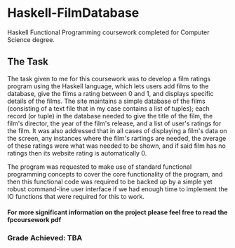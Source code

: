 # Haskell-FilmDatabase
Haskell Functional Programming coursework completed for Computer Science degree.

## The Task

The task given to me for this coursework was to develop a film ratings program using the Haskell language, 
which lets users add films to the database, give the films a rating between 0 and 1, and displays specific details of the films. 
The site maintains a simple database of the films (consisting of a text file that in my case contains a list of tuples); 
each record (or tuple) in the database needed to give the title of the film, the film's director, the year of the film's release, 
and a list of user's ratings for the film. It was also addressed that in all cases of displaying a film's data on the screen, any instances
where the film's rartings are needed, the average of these ratings were what was needed to be shown, 
and if said film has no ratings then its website rating is automatically 0.

The program was requested to make use of standard functional programming concepts to cover the core functionality of the program,
and then this functional code was required to be backed up by a simple yet robust command-line user interface if we had enough time
to implement the IO functions that were required for this to work.

#### For more significant information on the project please feel free to read the fpcoursework pdf

### Grade Achieved: TBA


